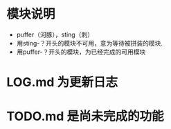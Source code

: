 # 模块说明
* puffer（河豚），sting（刺）
* 用sting-？开头的模块不可用，意为等待被拼装的模块.
* 用puffer-？开头的模块，为已经完成的可用模块

# LOG.md 为更新日志

# TODO.md 是尚未完成的功能